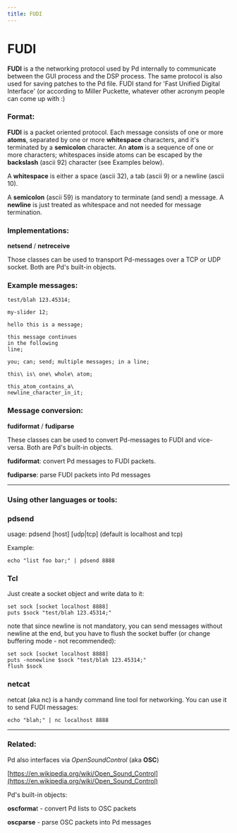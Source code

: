```yaml
---
title: FUDI
---
```


# FUDI

**FUDI** is a the networking protocol used by Pd internally to communicate between the GUI process and the DSP process. The same protocol is also used for saving patches to the Pd file.
FUDI stand for 'Fast Unified Digital Interface' (or according to Miller Puckette, whatever other acronym people can come up with :)


### Format:

**FUDI** is a packet oriented protocol.
Each message consists of one or more **atoms**, separated by one or more **whitespace** characters, and it's terminated by a **semicolon** character.
An **atom** is a sequence of one or more characters; whitespaces inside atoms can be escaped by the **backslash** (ascii 92) character (see Examples below).

A **whitespace** is either a space (ascii 32), a tab (ascii 9) or a newline (ascii 10).

A **semicolon** (ascii 59) is mandatory to terminate (and send) a message. A **newline** is just treated as whitespace and not needed for message termination.

### Implementations:

**netsend** / **netreceive**

Those classes can be used to transport Pd-messages over a TCP or UDP socket. Both are Pd's built-in objects.


### Example messages:

```
test/blah 123.45314;
```

```
my-slider 12;
```

```
hello this is a message;
```

```
this message continues
in the following
line;
```

```
you; can; send; multiple messages; in a line;
```

```
this\ is\ one\ whole\ atom;
```

```
this_atom_contains_a\
newline_character_in_it;
```


### Message conversion:

**fudiformat** / **fudiparse**

These classes can be used to convert Pd-messages to FUDI and vice-versa.
Both are Pd's built-in objects.


**fudiformat**: convert Pd messages to FUDI packets.

**fudiparse**: parse FUDI packets into Pd messages


----------------------------



### Using other languages or tools:


### pdsend

usage: pdsend <portnumber> [host] [udp|tcp] (default is localhost and tcp)

Example:

```
echo "list foo bar;" | pdsend 8888
```

### Tcl

Just create a socket object and write data to it:

```
set sock [socket localhost 8888]
puts $sock "test/blah 123.45314;"
```

note that since newline is not mandatory, you can send messages without newline at the end, but you have to flush the socket buffer (or change buffering mode - not recommended):

```
set sock [socket localhost 8888]
puts -nonewline $sock "test/blah 123.45314;"
flush $sock
```

### netcat

netcat (aka nc) is a handy command line tool for networking. You can use it to send FUDI messages:

```
echo "blah;" | nc localhost 8888
```


---------------------------

### Related:

Pd also interfaces via *OpenSoundControl* (aka **OSC**)

[https://en.wikipedia.org/wiki/Open_Sound_Control](https://en.wikipedia.org/wiki/Open_Sound_Control)


Pd's built-in objects:

**oscforma**t - convert Pd lists to OSC packets

**oscparse** - parse OSC packets into Pd messages